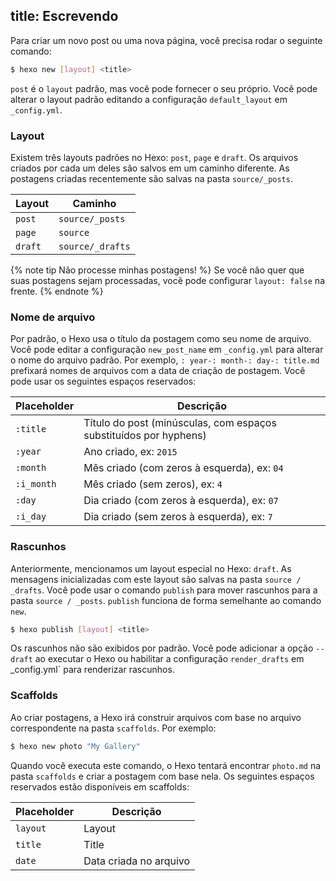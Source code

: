 title: Escrevendo
---

Para criar um novo post ou uma nova página, você precisa rodar o seguinte comando:

``` bash
$ hexo new [layout] <title>
```

`post` é o `layout` padrão, mas você pode fornecer o seu próprio. Você pode alterar o layout padrão editando a configuração `default_layout` em` _config.yml`.

### Layout

Existem três layouts padrões no Hexo: `post`, `page` e `draft`. Os arquivos criados por cada um deles são salvos em um caminho diferente. As postagens criadas recentemente são salvas na pasta `source/_posts`.

Layout | Caminho
--- | ---
`post` | `source/_posts`
`page` | `source`
`draft` | `source/_drafts`

{% note tip Não processe minhas postagens! %}
    Se você não quer que suas postagens sejam processadas, você pode configurar `layout: false` na frente.
{% endnote %}

### Nome de arquivo

Por padrão, o Hexo usa o título da postagem como seu nome de arquivo. Você pode editar a configuração `new_post_name` em `_config.yml` para alterar o nome do arquivo padrão. Por exemplo, `: year-: month-: day-: title.md` prefixará nomes de arquivos com a data de criação de postagem. Você pode usar os seguintes espaços reservados:

Placeholder | Descrição
--- | ---
`:title` | Título do post (minúsculas, com espaços substituídos por hyphens)
`:year` | Ano criado, ex: `2015`
`:month` | Mês criado (com zeros à esquerda), ex: `04`
`:i_month` | Mês criado (sem zeros), ex: `4`
`:day` | Dia criado (com zeros à esquerda), ex: `07`
`:i_day` | Dia criado (sem zeros à esquerda), ex: `7`

### Rascunhos

Anteriormente, mencionamos um layout especial no Hexo: `draft`. As mensagens inicializadas com este layout são salvas na pasta `source / _drafts`. Você pode usar o comando `publish` para mover rascunhos para a pasta `source / _posts`. `publish` funciona de forma semelhante ao comando `new`.

``` bash
$ hexo publish [layout] <title>
```

Os rascunhos não são exibidos por padrão. Você pode adicionar a opção `--draft` ao executar o Hexo ou habilitar a configuração `render_drafts` em _config.yml` para renderizar rascunhos.

### Scaffolds

Ao criar postagens, a Hexo irá construir arquivos com base no arquivo correspondente na pasta `scaffolds`. Por exemplo:

``` bash
$ hexo new photo "My Gallery"
```

Quando você executa este comando, o Hexo tentará encontrar `photo.md` na pasta `scaffolds` e criar a postagem com base nela. Os seguintes espaços reservados estão disponíveis em scaffolds:

Placeholder | Descrição
--- | ---
`layout` | Layout
`title` | Title
`date` | Data criada no arquivo
